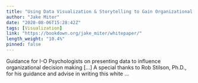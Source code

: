 ```yaml
---
title: "Using Data Visualization & Storytelling to Gain Organizational Buy-in"
author: "Jake Miter"
date: "2020-08-06T15:28:42Z"
tags: [Visualization]
link: "https://bookdown.org/jake_miter/whitepaper/"
length_weight: "10.4%"
pinned: false
---
```


Guidance for I-O Psychologists on presenting data to influence organizational decision making [...] A special thanks to Rob Stilson, Ph.D., for his guidance and advise in writing this white ...
